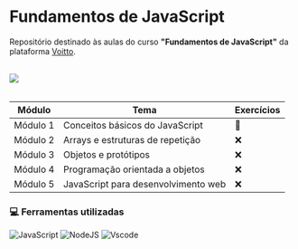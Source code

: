 # Fundamentos de JavaScript

Repositório destinado às aulas do curso **"Fundamentos de JavaScript"** da plataforma [Voitto](https://www.voitto.com.br/).

<div><br>
    <img src="https://64.media.tumblr.com/ce5ed173646436caeec880493de4b354/f33aac59ae8d1bf2-2e/s540x810/646dc0b42f495b5c44e73851eebafa373609ceb9.pnj" />
</div><br>

| Módulo   | Tema | Exercícios |
| -------  | ---- | ---------- |
| Módulo 1 | Conceitos básicos do JavaScript | 📝 |
| Módulo 2 | Arrays e estruturas de repetição | ❌ |
| Módulo 3 | Objetos e protótipos | ❌ |
| Módulo 4 | Programação orientada a objetos | ❌ |
| Módulo 5 | JavaScript para desenvolvimento web | ❌ |

### 💻 Ferramentas utilizadas

![JavaScript](https://img.shields.io/badge/JavaScript-F7DF1E?style=for-the-badge&logo=javascript&logoColor=black) ![NodeJS](https://img.shields.io/badge/node.js-6DA55F?style=for-the-badge&logo=node.js&logoColor=white) ![Vscode](https://img.shields.io/badge/Vscode-007ACC?style=for-the-badge&logo=visual-studio-code&logoColor=white) 